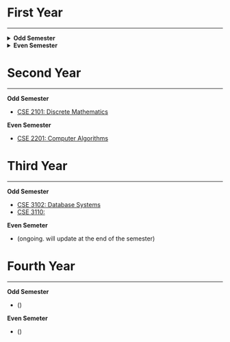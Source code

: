 # **First Year**
---
<details>
  <summary><b>Odd Semester</b></summary>
</details>

<details>
<summary><b>Even Semester</b></summary>
* [CSE 1201: Data Structures](../1-2/CSE%201201)
* [CSE 1203: Object Oriented Programming](../1-2/CSE%201202)
</details>


# **Second Year**
---
**Odd Semester**
* [CSE 2101: Discrete Mathematics](https://github.com/rmShoeb/CodesOfUniversityCourses/tree/master/SecondYearOddSemester/CSE%202101:%20Discrete%20Mathematics)


**Even Semester**
* [CSE 2201: Computer Algorithms](https://github.com/rmShoeb/CodesOfUniversityCourses/tree/master/SecondYearEvenSemester/CSE2201:%20Computer%20Algorithms)


# **Third Year**
---
**Odd Semester**
* [CSE 3102: Database Systems](https://github.com/rmShoeb/CodesOfUniversityCourses/tree/master/ThirdYearOddSemester/CSE3102)
* [CSE 3110:](https://github.com/rmShoeb/CodesOfUniversityCourses/tree/master/ThirdYearOddSemester/CSE3110)

**Even Semeter**
* (ongoing. will update at the end of the semester)


# **Fourth Year**
---
**Odd Semester**
* ()

**Even Semeter**
* ()
